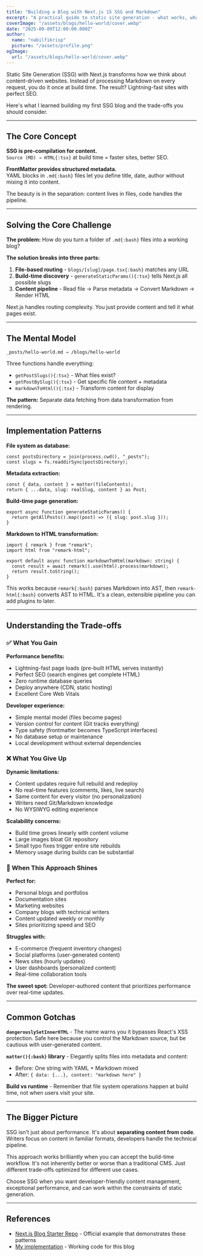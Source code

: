 ```yaml
---
title: "Building a Blog with Next.js 15 SSG and Markdown"
excerpt: "A practical guide to static site generation - what works, what doesn't, and when to choose this approach"
coverImage: "/assets/blogs/hello-world/cover.webp"
date: "2025-09-09T12:00:00.000Z"
author:
  name: "nabilfikrisp"
  picture: "/assets/profile.png"
ogImage:
  url: "/assets/blogs/hello-world/cover.webp"
---
```


Static Site Generation (SSG) with Next.js transforms how we think about content-driven websites. Instead of processing Markdown on every request, you do it once at build time. The result? Lightning-fast sites with perfect SEO.

Here's what I learned building my first SSG blog and the trade-offs you should consider.

---

## The Core Concept

**SSG is pre-compilation for content.**  
`Source (MD) → HTML{:tsx}` at build time = faster sites, better SEO.

**FrontMatter provides structured metadata.**  
YAML blocks in `.md{:bash}` files let you define title, date, author without mixing it into content.

The beauty is in the separation: content lives in files, code handles the pipeline.

---

## Solving the Core Challenge

**The problem:** How do you turn a folder of `.md{:bash}` files into a working blog?

**The solution breaks into three parts:**

1. **File-based routing** - `blogs/[slug]/page.tsx{:bash}` matches any URL
2. **Build-time discovery** - `generateStaticParams(){:tsx}` tells Next.js all possible slugs
3. **Content pipeline** - Read file → Parse metadata → Convert Markdown → Render HTML

Next.js handles routing complexity. You just provide content and tell it what pages exist.

---

## The Mental Model

```
_posts/hello-world.md → /blogs/hello-world
```

Three functions handle everything:

- `getPostSlugs(){:tsx}` - What files exist?
- `getPostBySlug(){:tsx}` - Get specific file content + metadata
- `markdownToHtml(){:tsx}` - Transform content for display

**The pattern:** Separate data fetching from data transformation from rendering.

---

## Implementation Patterns

**File system as database:**

```tsx
const postsDirectory = join(process.cwd(), "_posts");
const slugs = fs.readdirSync(postsDirectory);
```

**Metadata extraction:**

```tsx
const { data, content } = matter(fileContents);
return { ...data, slug: realSlug, content } as Post;
```

**Build-time page generation:**

```tsx
export async function generateStaticParams() {
  return getAllPosts().map((post) => ({ slug: post.slug }));
}
```

**Markdown to HTML transformation:**

```tsx
import { remark } from "remark";
import html from "remark-html";

export default async function markdownToHtml(markdown: string) {
  const result = await remark().use(html).process(markdown);
  return result.toString();
}
```

This works because `remark{:bash}` parses Markdown into AST, then `remark-html{:bash}` converts AST to HTML. It's a clean, extensible pipeline you can add plugins to later.

---

## Understanding the Trade-offs

### ✅ What You Gain

**Performance benefits:**

- Lightning-fast page loads (pre-built HTML serves instantly)
- Perfect SEO (search engines get complete HTML)
- Zero runtime database queries
- Deploy anywhere (CDN, static hosting)
- Excellent Core Web Vitals

**Developer experience:**

- Simple mental model (files become pages)
- Version control for content (Git tracks everything)
- Type safety (frontmatter becomes TypeScript interfaces)
- No database setup or maintenance
- Local development without external dependencies

### ❌ What You Give Up

**Dynamic limitations:**

- Content updates require full rebuild and redeploy
- No real-time features (comments, likes, live search)
- Same content for every visitor (no personalization)
- Writers need Git/Markdown knowledge
- No WYSIWYG editing experience

**Scalability concerns:**

- Build time grows linearly with content volume
- Large images bloat Git repository
- Small typo fixes trigger entire site rebuilds
- Memory usage during builds can be substantial

### 🤔 When This Approach Shines

**Perfect for:**

- Personal blogs and portfolios
- Documentation sites
- Marketing websites
- Company blogs with technical writers
- Content updated weekly or monthly
- Sites prioritizing speed and SEO

**Struggles with:**

- E-commerce (frequent inventory changes)
- Social platforms (user-generated content)
- News sites (hourly updates)
- User dashboards (personalized content)
- Real-time collaboration tools

**The sweet spot:** Developer-authored content that prioritizes performance over real-time updates.

---

## Common Gotchas

**`dangerouslySetInnerHTML`** - The name warns you it bypasses React's XSS protection. Safe here because you control the Markdown source, but be cautious with user-generated content.

**`matter(){:bash}` library** - Elegantly splits files into metadata and content:

- Before: One string with YAML + Markdown mixed
- After: `{ data: {...}, content: "markdown here" }`

**Build vs runtime** - Remember that file system operations happen at build time, not when users visit your site.

---

## The Bigger Picture

SSG isn't just about performance. It's about **separating content from code**. Writers focus on content in familiar formats, developers handle the technical pipeline.

This approach works brilliantly when you can accept the build-time workflow. It's not inherently better or worse than a traditional CMS. Just different trade-offs optimized for different use cases.

Choose SSG when you want developer-friendly content management, exceptional performance, and can work within the constraints of static generation.

---

## References

- [Next.js Blog Starter Repo](https://github.com/vercel/next.js/tree/canary/examples/blog-starter) - Official example that demonstrates these patterns
- [My implementation](https://github.com/nabilfikrisp/portfolio) - Working code for this blog
